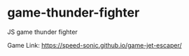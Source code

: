# game-thunder-fighter
JS game thunder fighter

Game Link: https://speed-sonic.github.io/game-jet-escaper/

